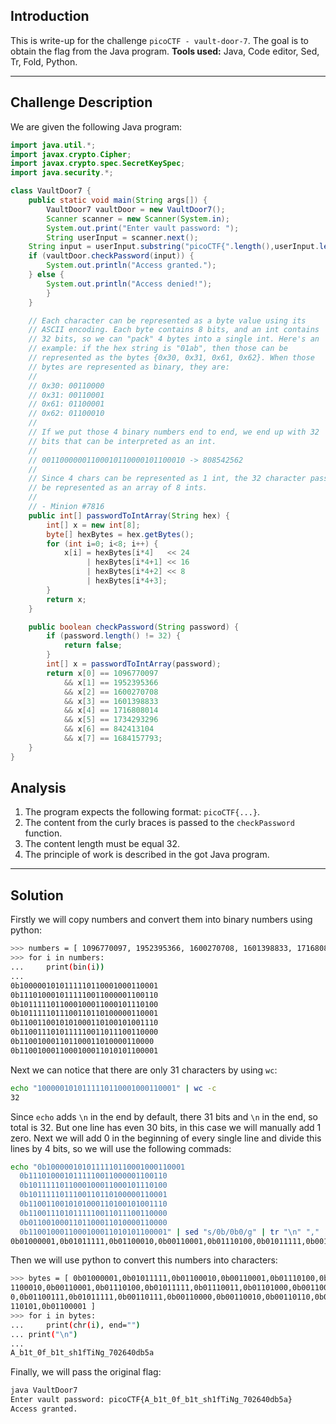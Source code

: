 ## Introduction

This is write-up for the challenge `picoCTF - vault-door-7`.
The goal is to obtain the flag from the Java program.
**Tools used:** Java, Code editor, Sed, Tr, Fold, Python.

---

## Challenge Description

We are given the following Java program:
``` Java
import java.util.*;
import javax.crypto.Cipher;
import javax.crypto.spec.SecretKeySpec;
import java.security.*;

class VaultDoor7 {
    public static void main(String args[]) {
        VaultDoor7 vaultDoor = new VaultDoor7();
        Scanner scanner = new Scanner(System.in);
        System.out.print("Enter vault password: ");
        String userInput = scanner.next();
	String input = userInput.substring("picoCTF{".length(),userInput.length()-1);
	if (vaultDoor.checkPassword(input)) {
	    System.out.println("Access granted.");
	} else {
	    System.out.println("Access denied!");
        }
    }

    // Each character can be represented as a byte value using its
    // ASCII encoding. Each byte contains 8 bits, and an int contains
    // 32 bits, so we can "pack" 4 bytes into a single int. Here's an
    // example: if the hex string is "01ab", then those can be
    // represented as the bytes {0x30, 0x31, 0x61, 0x62}. When those
    // bytes are represented as binary, they are:
    //
    // 0x30: 00110000
    // 0x31: 00110001
    // 0x61: 01100001
    // 0x62: 01100010
    //
    // If we put those 4 binary numbers end to end, we end up with 32
    // bits that can be interpreted as an int.
    //
    // 00110000001100010110000101100010 -> 808542562
    //
    // Since 4 chars can be represented as 1 int, the 32 character password can
    // be represented as an array of 8 ints.
    //
    // - Minion #7816
    public int[] passwordToIntArray(String hex) {
        int[] x = new int[8];
        byte[] hexBytes = hex.getBytes();
        for (int i=0; i<8; i++) {
            x[i] = hexBytes[i*4]   << 24
                 | hexBytes[i*4+1] << 16
                 | hexBytes[i*4+2] << 8
                 | hexBytes[i*4+3];
        }
        return x;
    }

    public boolean checkPassword(String password) {
        if (password.length() != 32) {
            return false;
        }
        int[] x = passwordToIntArray(password);
        return x[0] == 1096770097
            && x[1] == 1952395366
            && x[2] == 1600270708
            && x[3] == 1601398833
            && x[4] == 1716808014
            && x[5] == 1734293296
            && x[6] == 842413104
            && x[7] == 1684157793;
    }
}
```
## Analysis
1. The program expects the following format: `picoCTF{...}`.
2. The content from the curly braces is passed to the `checkPassword` function.
3. The content length must be equal 32.
4. The principle of work is described in the got Java program.

---

## Solution

Firstly we will copy numbers and convert them into binary numbers using python:
``` bash
>>> numbers = [ 1096770097, 1952395366, 1600270708, 1601398833, 1716808014, 1734293296, 842413104, 1684157793 ]
>>> for i in numbers:
...     print(bin(i))
...
0b1000001010111110110001000110001
0b1110100010111110011000001100110
0b1011111011000100011000101110100
0b1011111011100110110100000110001
0b1100110010101000110100101001110
0b1100111010111110011011100110000
0b110010001101100011010000110000
0b1100100011000100011010101100001
```

Next we can notice that there are only 31 characters by using `wc`:
``` bash
echo "1000001010111110110001000110001" | wc -c
32
```

Since `echo` adds `\n` in the end by default, there 31 bits and `\n` in the end, so total is 32. 
But one line has even 30 bits, in this case we will manually add 1 zero.
Next we will add 0 in the beginning of every single line and divide this lines by 4 bits, so we will use the following commads:
``` bash
echo "0b1000001010111110110001000110001
  0b1110100010111110011000001100110
  0b1011111011000100011000101110100
  0b1011111011100110110100000110001
  0b1100110010101000110100101001110
  0b1100111010111110011011100110000
  0b0110010001101100011010000110000
  0b1100100011000100011010101100001" | sed "s/0b/0b0/g" | tr "\n" "," | sed "s/0b//g" | sed "s/,//g" | fold -w 8 | tr "\n" "," | sed "s/^/0b/g" | sed "s/,/,0b/g"
0b01000001,0b01011111,0b01100010,0b00110001,0b01110100,0b01011111,0b00110000,0b01100110,0b01011111,0b01100010,0b00110001,0b01110100,0b01011111,0b01110011,0b01101000,0b00110001,0b01100110,0b01010100,0b01101001,0b01001110,0b01100111,0b01011111,0b00110111,0b00110000,0b00110010,0b00110110,0b00110100,0b00110000,0b01100100,0b01100010,0b00110101,0b01100001
```

Then we will use python to convert this numbers into characters:
``` bash
>>> bytes = [ 0b01000001,0b01011111,0b01100010,0b00110001,0b01110100,0b01011111,0b00110000,0b01100110,0b01011111,0b0\
1100010,0b00110001,0b01110100,0b01011111,0b01110011,0b01101000,0b00110001,0b01100110,0b01010100,0b01101001,0b0100111\
0,0b01100111,0b01011111,0b00110111,0b00110000,0b00110010,0b00110110,0b00110100,0b00110000,0b01100100,0b01100010,0b00\
110101,0b01100001 ]
>>> for i in bytes:
...     print(chr(i), end="")
... print("\n")
...
A_b1t_0f_b1t_sh1fTiNg_702640db5a
```

Finally, we will pass the original flag:
``` bash
java VaultDoor7
Enter vault password: picoCTF{A_b1t_0f_b1t_sh1fTiNg_702640db5a}
Access granted.
```
